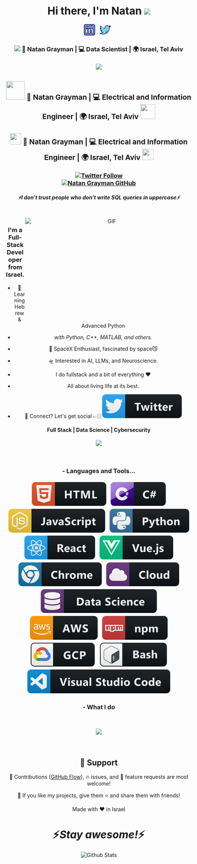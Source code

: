<div align="center">
   <h1>Hi there, I'm Natan <img src="https://media.giphy.com/media/hvRJCLFzcasrR4ia7z/giphy.gif" width="25px"> </h1>
</div>

<p align='center'>
   <a href="https://www.linkedin.com/in/natan-grayman-380142269/"><img height="30" src="https://raw.githubusercontent.com/8bithemant/8bithemant/master/linkedin.png?raw=true"></a>&nbsp;&nbsp;
   <a href="https://x.com/NatanGrayman"><img height="30" src="https://raw.githubusercontent.com/8bithemant/8bithemant/master/twitter.png?raw=true"></a>&nbsp;&nbsp;
</p>

<div align="center">
   <h3><img src="https://media.giphy.com/media/WUlplcMpOCEmTGBtBW/giphy.gif" width="30"> 🙎 Natan Grayman | 💻 Data Scientist | 🌍 Israel, Tel Aviv <h3><img src="https://media.giphy.com/media/WUlplcMpOCEmTGBtBW/giphy.gif width="30" "
<div>

<div align="center">
   <h3>
      <img src="https://media.giphy.com/media/Yx5ns1mSPBle0/giphy.gif" width="50" height="50">
      🙎 Natan Grayman | 💻 Electrical and Information Engineer | 🌍 Israel, Tel Aviv 
      <img src="https://media.giphy.com/media/Yx5ns1mSPBle0/giphy.gif" width="40" height="40">
   </h3>
</div>

<div align="center">
   <h3>
      <img src="https://media.giphy.com/media/Js7cqIkpxFy0bILFFA/giphy.gif" width="30" height="30">
      🙎 Natan Grayman | 💻 Electrical and Information Engineer | 🌍 Israel, Tel Aviv 
      <img src="https://media.giphy.com/media/Js7cqIkpxFy0bILFFA/giphy.gif" width="30" height="30">
   </h3>
</div>

<p align="center">
   <a href="https://twitter.com/natan_grayman"><img alt="Twitter Follow" src="https://img.shields.io/twitter/follow/natan_grayman?style=for-the-badge&color=09f&labelColor=black&logo=twitter&label=@natan_grayman"></a>
   <br>
   <a href="https://visitor-badge.glitch.me/badge?page_id=natangrayman.natangrayman"> <img alt="Natan Grayman GitHub" src="https://visitor-badge.glitch.me/badge?page_id=natangrayman.natangrayman"> </a>
</p>

<h5 align="center">
   <i>⚡️I don’t trust people who don’t write SQL queries in uppercase⚡️</i>
</h5>

<br />
<img align="right" height="270px" width="450px" alt="GIF" src="https://media.giphy.com/media/3FjEPbKqEPhPpmC8uY/giphy.gif" />
<p align="center">
  <h3> I'm a Full-Stack Developer from Israel.</h3>
</p>

- 🥀 Learning Hebrew & Advanced Python

- <i>with Python, C++, MATLAB, and others.</i>
   
- 🔭 SpaceX Enthusiast, fascinated by space😼

- 🛸 Interested in AI, LLMs, and Neuroscience.

- I do fullstack and a bit of everything :heart:

- All about living life at its best.

- 💬 Connect? Let's get social 👉🏼[<img src="https://raw.githubusercontent.com/8bithemant/8bithemant/master/svg/social/twitter.svg">](https://twitter.com/natan_grayman)

<p align="center">
  <h4> Full Stack | Data Science | Cybersecurity </h4>
</p>

<p align="center">
<a href="https://github.com/natangrayman/github-readme-stats">
    <img src="https://github-readme-stats.vercel.app/api?username=natangrayman&&show_icons=true&theme=radical"/>
</a>
</p>

<br />

### - Languages and Tools...

<p align="center">
  <!-- For more icons please follow  https://github.com/MikeCodesDotNET/ColoredBadges -->
  <img src="https://raw.githubusercontent.com/8bithemant/8bithemant/master/svg/dev/languages/html.svg" alt="html" style="vertical-align:top; margin:4px">    
  <img src="https://raw.githubusercontent.com/8bithemant/8bithemant/master/svg/dev/languages/csharp.svg" alt="csharp" style="vertical-align:top; margin:4px">
  <img src="https://raw.githubusercontent.com/8bithemant/8bithemant/master/svg/dev/languages/js.svg" alt="js" style="vertical-align:top; margin:4px">
  <img src="https://raw.githubusercontent.com/8bithemant/8bithemant/master/svg/dev/languages/python.svg" alt="python" style="vertical-align:top; margin:4px">
  <img src="https://raw.githubusercontent.com/8bithemant/8bithemant/master/svg/dev/frameworks/react.svg" alt="react" style="vertical-align:top; margin:4px">
  <img src="https://raw.githubusercontent.com/8bithemant/8bithemant/master/svg/dev/frameworks/vue.svg" alt="vue" style="vertical-align:top; margin:4px">
  <img src="https://raw.githubusercontent.com/8bithemant/8bithemant/master/svg/dev/misc/chrome.svg" alt="chrome" style="vertical-align:top; margin:4px">
  <img src="https://raw.githubusercontent.com/8bithemant/8bithemant/master/svg/dev/misc/cloud.svg" alt="cloud" style="vertical-align:top; margin:4px">
  <img src="https://raw.githubusercontent.com/8bithemant/8bithemant/master/svg/dev/misc/datascience.svg" alt="datascience" style="vertical-align:top; margin:4px">
  <img src="https://raw.githubusercontent.com/8bithemant/8bithemant/master/svg/dev/services/aws.svg" alt="aws" style="vertical-align:top; margin:4px">
  <img src="https://raw.githubusercontent.com/8bithemant/8bithemant/master/svg/dev/services/npm.svg" alt="npm" style="vertical-align:top; margin:4px">
  <img src="https://raw.githubusercontent.com/8bithemant/8bithemant/master/svg/dev/services/gcp.svg" alt="gcp" style="vertical-align:top; margin:4px">
  <img src="https://raw.githubusercontent.com/8bithemant/8bithemant/master/svg/dev/tools/bash.svg" alt="bash" style="vertical-align:top; margin:4px">
  <img src="https://raw.githubusercontent.com/8bithemant/8bithemant/master/svg/dev/tools/visualstudio_code.svg" alt="vscode" style="vertical-align:top; margin:4px">
</p>

 ### - What I do

<br />

<p align="center">
   <img src="https://media.giphy.com/media/f9XgHHnPnDjOF1hWpl/giphy.gif" />
</p>

<br />

<h2 align="center">🤝 Support</h2>

<p align="center">🎀 Contributions (<a href="https://guides.github.com/introduction/flow" title="GitHub flow">GitHub Flow</a>), 🔥 issues, and 🥮 feature requests are most welcome!</p>

<p align="center">💙 If you like my projects, give them ⭐ and share them with friends!</p>
<p align="center">Made with ❤️ in Israel</p>

<h1 align='center'>⚡️<i>Stay awesome!</i>⚡️</h1>

<p align="center">
        <img src="https://raw.githubusercontent.com/mayhemantt/mayhemantt/Update/svg/Bottom.svg" alt="Github Stats" />
</p>
